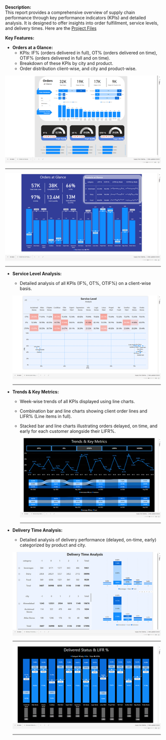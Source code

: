 **Description:**  
This report provides a comprehensive overview of supply chain performance through key performance indicators (KPIs) and detailed analysis. It is designed to offer insights into order fulfillment, service levels, and delivery times. Here are the [Project Files](https://github.com/Sampreett/Supply-Chain-Report)

**Key Features:**

- **Orders at a Glance:**
  - KPIs: IF% (orders delivered in full), OT% (orders delivered on time), OTIF% (orders delivered in full and on time).
  - Breakdown of these KPIs by city and product.
  - Order distribution client-wise, and city and product-wise.
 
![Orders at Glance](images/Orders%20at%20Glance.png)

---

![Orders & Products at Glance](images/Orders%20&%20Products%20at%20Glance.png)

---

- **Service Level Analysis:**
  - Detailed analysis of all KPIs (IF%, OT%, OTIF%) on a client-wise basis.
 
  ![Service level Analysis](images/Service%20level%20Analysis.png)

  ---

- **Trends & Key Metrics:**
  - Week-wise trends of all KPIs displayed using line charts.
  - Combination bar and line charts showing client order lines and LIFR% (Line items in full).
  - Stacked bar and line charts illustrating orders delayed, on time, and early for each customer alongside their LIFR%.
 
    ![Trends & Key Metrics](images/Trends%20&%20Key%20Metrics.png)

    ---

- **Delivery Time Analysis:**
  - Detailed analysis of delivery performance (delayed, on-time, early) categorized by product and city.
 
  ![Delivery Time Analysis](images/Delivery%20Time%20Analysis.png)

  ---

  ![Delivered Status & LIFR Ratio](images/Delivered%20Status%20&%20LIFR%20Ratio.png)

  ---
